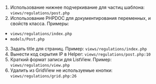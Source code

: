 1. Использование нижнее подчеркивание для частиц шаблона: `views/regulations/post.php`
2. Использование PHPDOC для документирования переменных, и свойств класса. Примеры:
- `views/regulations/index.php`
- `models/Post.php`
3. Задать title для страниц. Пример: `views/regulations/index.php`
4. Вынести код скрытия IP в Helper: `views/regulations/post.php:10`
5. Краткий формат записи для ListView. Пример: `views/regulations/view.php`
6. Удалить из GridView не используемые кнопки: `views/regulations/grid.php:26`